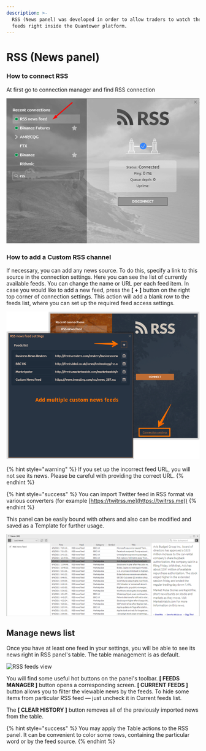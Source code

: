 ```yaml
---
description: >-
  RSS (News panel) was developed in order to allow traders to watch the news
  feeds right inside the Quantower platform.
---
```


# RSS (News panel)

### How to connect RSS

At first go to connection manager and find RSS connection

![](<../.gitbook/assets/image (224).png>)

### How to add a Custom RSS channel

If necessary, you can add any news source. To do this, specify a link to this source in the connection settings. Here you can see the list of currently available feeds. You can change the name or URL per each feed item. In case you would like to add a new feed, press the **\[ + ]** button on the right top corner of connection settings. This action will add a blank row to the feeds list, where you can set up the required feed access settings.

![Add multiple News feeds to RSS connection](<../.gitbook/assets/image (358) (1) (1) (1).png>)

{% hint style="warning" %}
If you set up the incorrect feed URL, you will not see its news. Please be careful with providing the correct URL.
{% endhint %}

{% hint style="success" %}
You can import Twitter feed in RSS format via various converters (for example [https://twitrss.me](https://twitrss.me))
{% endhint %}

This panel can be easily bound with others and also can be modified and saved as a Template for further usage.

![](<../.gitbook/assets/image (226).png>)



## Manage news list

Once you have at least one feed in your settings, you will be able to see its news right in RSS panel's table. The table management is as default.

![RSS feeds view](../.gitbook/assets/rss\_feed.png)

You will find some useful hot buttons on the panel's toolbar. **\[ FEEDS MANAGER ]** button opens a corresponding screen. **\[ CURRENT FEEDS ]** button allows you to filter the viewable news by the feeds. To hide some items from particular RSS feed — just uncheck it in Current feeds list.

The **\[ CLEAR HISTORY ]** button removes all of the previously imported news from the table.

{% hint style="success" %}
You may apply the Table actions to the RSS panel. It can be convenient to color some rows, containing the particular word or by the feed source.
{% endhint %}

